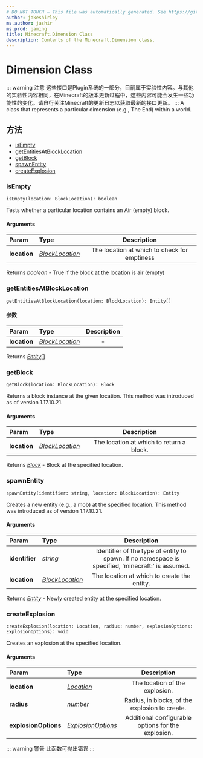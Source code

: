 ```yaml
---
# DO NOT TOUCH — This file was automatically generated. See https://github.com/Mojang/MinecraftScriptingApiDocsGenerator to modify descriptions, examples, etc.
author: jakeshirley
ms.author: jashir
ms.prod: gaming
title: Minecraft.Dimension Class
description: Contents of the Minecraft.Dimension class.
---
```

# Dimension Class
::: warning 注意
这些接口是Plugin系统的一部分，目前属于实验性内容。与其他的实验性内容相同，在Minecraft的版本更新过程中，这些内容可能会发生一些功能性的变化。请自行关注Minecraft的更新日志以获取最新的接口更新。
:::
A class that represents a particular dimension (e.g., The End) within a world.


## 方法
- [isEmpty](#isempty)
- [getEntitiesAtBlockLocation](#getentitiesatblocklocation)
- [getBlock](#getblock)
- [spawnEntity](#spawnentity)
- [createExplosion](#createexplosion)
  
### **isEmpty**
`
isEmpty(location: BlockLocation): boolean
`

Tests whether a particular location contains an Air (empty) block.
#### Arguments
| Param | Type | Description |
| :--- | :--- | :---: |
| **location** | [*BlockLocation*](BlockLocation.md) | The location at which to check for emptiness |

Returns *boolean* - True if the block at the location is air (empty)


### **getEntitiesAtBlockLocation**
`
getEntitiesAtBlockLocation(location: BlockLocation): Entity[]
`

#### 参数
| Param | Type | Description |
| :--- | :--- | :---: |
| **location** | [*BlockLocation*](BlockLocation.md) | - |

Returns [*Entity*](Entity.md)[]


### **getBlock**
`
getBlock(location: BlockLocation): Block
`

Returns a block instance at the given location. This method was introduced as of version 1.17.10.21.
#### Arguments
| Param | Type | Description |
| :--- | :--- | :---: |
| **location** | [*BlockLocation*](BlockLocation.md) | The location at which to return a block. |

Returns [*Block*](Block.md) - Block at the specified location.


### **spawnEntity**
`
spawnEntity(identifier: string, location: BlockLocation): Entity
`

Creates a new entity (e.g., a mob) at the specified location. This method was introduced as of version 1.17.10.21.
#### Arguments
| Param | Type | Description |
| :--- | :--- | :---: |
| **identifier** | *string* | Identifier of the type of entity to spawn. If no namespace is specified, 'minecraft:' is assumed. |
| **location** | [*BlockLocation*](BlockLocation.md) | The location at which to create the entity. |

Returns [*Entity*](Entity.md) - Newly created entity at the specified location.


### **createExplosion**
`
createExplosion(location: Location, radius: number, explosionOptions: ExplosionOptions): void
`

Creates an explosion at the specified location.
#### Arguments
| Param | Type | Description |
| :--- | :--- | :---: |
| **location** | [*Location*](Location.md) | The location of the explosion. |
| **radius** | *number* | Radius, in blocks, of the explosion to create. |
| **explosionOptions** | [*ExplosionOptions*](ExplosionOptions.md) | Additional configurable options for the explosion. |


::: warning 警告 此函数可抛出错误 :::

